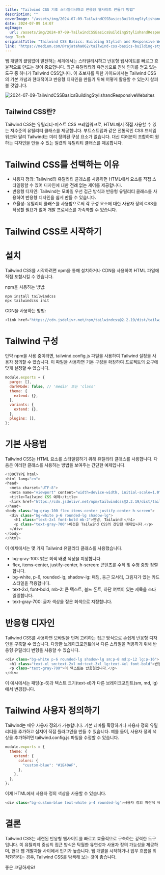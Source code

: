 ```yaml
---
title: "Tailwind CSS 기초 스타일리시하고 반응형 웹사이트 만들기 방법"
description: ""
coverImage: "/assets/img/2024-07-09-TailwindCSSBasicsBuildingStylishandResponsiveWebsites_0.png"
date: 2024-07-09 14:07
ogImage:
  url: /assets/img/2024-07-09-TailwindCSSBasicsBuildingStylishandResponsiveWebsites_0.png
tag: Tech
originalTitle: "Tailwind CSS Basics: Building Stylish and Responsive Websites"
link: "https://medium.com/@rajataha062/tailwind-css-basics-building-stylish-and-responsive-websites-a81f973fa9e9"
---
```


웹 개발의 끊임없이 발전하는 세계에서는 스타일리시하고 반응형 웹사이트를 빠르고 효율적으로 만드는 것이 중요합니다. 최근 유틸리티와 유연성으로 인해 인기를 얻고 있는 도구 중 하나가 Tailwind CSS입니다. 이 초보자를 위한 가이드에서는 Tailwind CSS의 기본 개념과 현대적이고 반응형 디자인을 만들기 위해 어떻게 활용할 수 있는지 살펴볼 것입니다.

![2024-07-09-TailwindCSSBasicsBuildingStylishandResponsiveWebsites](/assets/img/2024-07-09-TailwindCSSBasicsBuildingStylishandResponsiveWebsites_0.png)

## Tailwind CSS란?

Tailwind CSS는 유틸리티-퍼스트 CSS 프레임워크로, HTML에서 직접 사용할 수 있는 저수준의 유틸리티 클래스를 제공합니다. 부트스트랩과 같은 전통적인 CSS 프레임워크와 달리 Tailwind는 미리 정의된 구성 요소가 없습니다. 대신 여러분이 조합하여 원하는 디자인을 만들 수 있는 일련의 유틸리티 클래스를 제공합니다.

<div class="content-ad"></div>

# Tailwind CSS를 선택하는 이유

- 사용자 정의: Tailwind의 유틸리티 클래스를 사용하면 HTML에서 요소를 직접 스타일링할 수 있어 디자인에 대한 전례 없는 제어를 제공합니다.
- 반응형 디자인: Tailwind는 모바일 우선 접근 방식과 반응형 유틸리티 클래스를 사용하여 반응형 디자인을 쉽게 만들 수 있습니다.
- 효율성: 유틸리티 클래스를 사용함으로써 각 구성 요소에 대한 사용자 정의 CSS를 작성할 필요가 없어 개발 프로세스를 가속화할 수 있습니다.

# Tailwind CSS로 시작하기

# 설치

<div class="content-ad"></div>

Tailwind CSS를 시작하려면 npm을 통해 설치하거나 CDN을 사용하여 HTML 파일에 직접 포함시킬 수 있습니다.

npm을 사용하는 방법:

```js
npm install tailwindcss
npx tailwindcss init
```

CDN을 사용하는 방법:

<div class="content-ad"></div>

```js
<link href="https://cdn.jsdelivr.net/npm/tailwindcss@2.2.19/dist/tailwind.min.css" rel="stylesheet">
```

# Tailwind 구성

만약 npm을 사용 중이라면, tailwind.config.js 파일을 사용하여 Tailwind 설정을 사용자 정의할 수 있습니다. 이 파일을 사용하면 기본 구성을 확장하여 프로젝트의 요구에 맞게 설정할 수 있습니다.

```js
module.exports = {
  purge: [],
  darkMode: false, // 'media' 또는 'class'
  theme: {
    extend: {},
  },
  variants: {
    extend: {},
  },
  plugins: [],
};
```

<div class="content-ad"></div>

# 기본 사용법

Tailwind CSS는 HTML 요소를 스타일링하기 위해 유틸리티 클래스를 사용합니다. 다음은 이러한 클래스를 사용하는 방법을 보여주는 간단한 예제입니다.

```js
<!DOCTYPE html>
<html lang="en">
<head>
  <meta charset="UTF-8">
  <meta name="viewport" content="width=device-width, initial-scale=1.0">
  <title>Tailwind CSS 예제</title>
  <link href="https://cdn.jsdelivr.net/npm/tailwindcss@2.2.19/dist/tailwind.min.css" rel="stylesheet">
</head>
<body class="bg-gray-100 flex items-center justify-center h-screen">
  <div class="bg-white p-6 rounded-lg shadow-lg">
    <h1 class="text-2xl font-bold mb-2">안녕, Tailwind!</h1>
    <p class="text-gray-700">이것은 Tailwind CSS의 간단한 예제입니다.</p>
  </div>
</body>
</html>
```

이 예제에서는 몇 가지 Tailwind 유틸리티 클래스를 사용했습니다.

<div class="content-ad"></div>

- bg-gray-100: 밝은 회색 배경 색상을 지정합니다.
- flex, items-center, justify-center, h-screen: 콘텐츠를 수직 및 수평 중앙 정렬합니다.
- bg-white, p-6, rounded-lg, shadow-lg: 패딩, 둥근 모서리, 그림자가 있는 카드 스타일을 적용합니다.
- text-2xl, font-bold, mb-2: 큰 텍스트, 볼드 폰트, 하단 여백이 있는 제목을 스타일링합니다.
- text-gray-700: 글자 색상을 짙은 회색으로 지정합니다.

# 반응형 디자인

Tailwind CSS를 사용하면 모바일을 먼저 고려하는 접근 방식으로 손쉽게 반응형 디자인을 구축할 수 있습니다. 다양한 브레이크포인트에서 다른 스타일을 적용하기 위해 반응형 유틸리티 변형을 사용할 수 있습니다.

```js
<div class="bg-white p-6 rounded-lg shadow-lg sm:p-8 md:p-12 lg:p-16">
  <h1 class="text-xl sm:text-2xl md:text-3xl lg:text-4xl font-bold">반응형 제목</h1>
  <p class="text-gray-700">이 텍스트는 반응형입니다.</p>
</div>
```

<div class="content-ad"></div>

이 예시에서는 패딩(p-6)과 텍스트 크기(text-xl)가 다른 브레이크포인트(sm, md, lg)에서 변경됩니다.

# Tailwind 사용자 정의하기

Tailwind는 매우 사용자 정의가 가능합니다. 기본 테마를 확장하거나 사용자 정의 유틸리티를 추가하고 심지어 직접 플러그인을 만들 수 있습니다. 예를 들어, 사용자 정의 색상을 추가하려면 tailwind.config.js 파일을 수정할 수 있습니다.

```js
module.exports = {
  theme: {
    extend: {
      colors: {
        "custom-blue": "#1E40AF",
      },
    },
  },
};
```

<div class="content-ad"></div>

이제 HTML에서 사용자 정의 색상을 사용할 수 있습니다.

```js
<div class="bg-custom-blue text-white p-4 rounded-lg">사용자 정의 파란색 배경</div>
```

# 결론

Tailwind CSS는 세련된 반응형 웹사이트를 빠르고 효율적으로 구축하는 강력한 도구입니다. 이 유틸리티 중심의 접근 방식은 탁월한 유연성과 사용자 정의 가능성을 제공하며, 현대 웹 개발자들 사이에서 인기가 높습니다. 웹 개발을 시작하거나 업무 흐름을 최적화하려는 경우, Tailwind CSS를 탐색해 보는 것이 좋습니다.

<div class="content-ad"></div>

좋은 코딩하세요!

